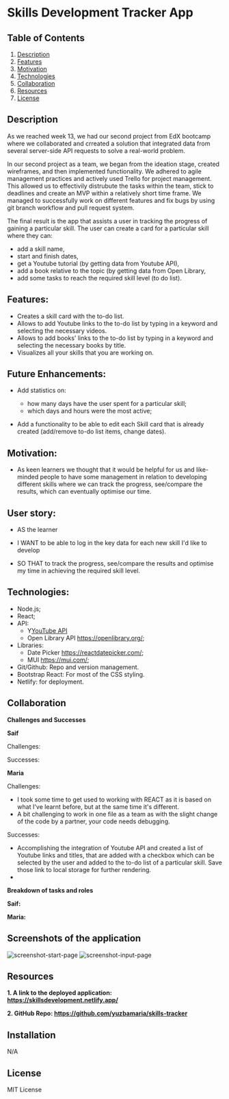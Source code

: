 # Skills Development Tracker App 

## Table of Contents
1. [Description](#description)
2. [Features](#features)
3. [Motivation](#motivation)
4. [Technologies](#technologies)
5. [Collaboration](#collaboration )
5. [Resources](#resources)
7. [License](#license)

## Description

As we reached week 13, we had our second project from EdX bootcamp where we collaborated and crreated a solution that integrated data from several server-side API requests to solve a real-world problem.

In our second project as a team, we began from the ideation stage, created wireframes, and then implemented functionality. We adhered to agile management practices and actively used Trello for project management.
This allowed us to effectivily distrubute the tasks within the team, stick to deadlines and create an MVP within a relatively short time frame. We managed to successfully work on different features and fix bugs by using git branch workflow and pull request system.

The final result is the app that assists a user in tracking the progress of gaining a particular skill. The user can create a card for a particular skill where they can: 
- add a skill name,
- start and finish dates,
- get a Youtube tutorial (by getting data from Youtube API),
- add a book relative to the topic (by getting data from Open Library,
- add some tasks to reach the required skill level (to do list).

## Features:
- Creates a skill card with the to-do list.
- Allows to add Youtube links to the to-do list by typing in a keyword and selecting the necessary videos.
- Allows to add books' links to the to-do list by typing in a keyword and selecting the necessary books by title.
- Visualizes all your skills that you are working on. 

## Future Enhancements:

- Add statistics on:
  - how many days have the user spent for a particular skill;
  - which days and hours were the most active;
    
- Add a functionality to be able to edit each Skill card that is already created (add/remove to-do list items, change dates). 


## Motivation:
- As keen learners we thought that it would be helpful for us and like-minded people to have some management in relation to developing different skills where we can track the progress, see/compare the results, which can eventually optimise our time. 

## User story:
- AS the learner 

- I WANT to be able to log in the key data for each new skill I'd like to develop

- SO THAT to track the progress, see/compare the results and optimise my time in achieving the required skill level.

## Technologies:

- Node.js;
- React;
- API:
  - Y[YouTube API](https://developers.google.com/youtube)
  - Open Library API https://openlibrary.org/;
- Libraries:
  - Date Picker https://reactdatepicker.com/;
  - MUI https://mui.com/;
- Git/Github: Repo and version management.
- Bootstrap React: For most of the CSS styling.
- Netlify: for deployment.


## Collaboration 

**Challenges and Successes**

**Saif**

Challenges:

Successes:


**Maria**

Challenges:
- I took some time to get used to working with REACT as it is based on what I've learnt before, but at the same time it's different.  
- A bit challenging to work in one file as a team as with the slight change of the code by a partner, your code needs debugging. 

Successes:
- Accomplishing the integration of Youtube API and created a list of Youtube links and titles, that are added with a checkbox which can be selected by the user and added to the to-do list of a particular skill. Save those link to local storage for further rendering. 
- 

**Breakdown of tasks and roles**

**Saif:** 


**Maria:**

## Screenshots of the application
![screenshot-start-page](assets/images/index.html.png)
![screenshot-input-page](assets/images/homepage.html.png)

## Resources

**1. A link to the deployed application: https://skillsdevelopment.netlify.app/**

**2. GitHub Repo: https://github.com/yuzbamaria/skills-tracker**

## Installation
N/A

## License 
MIT License
